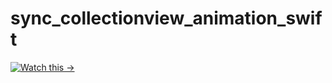# sync_collectionview_animation_swift

[![Watch this -> ](https://youtu.be/5yWdXimSwNY)](https://youtu.be/5yWdXimSwNY)
